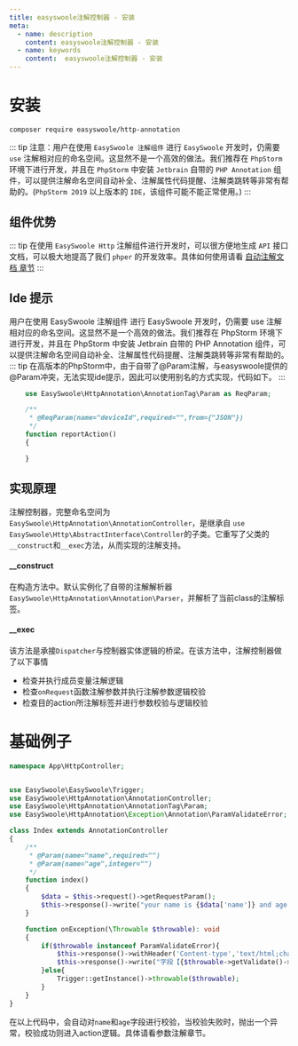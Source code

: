 ```yaml
---
title: easyswoole注解控制器 - 安装
meta:
  - name: description
    content: easyswoole注解控制器 - 安装
  - name: keywords
    content:  easyswoole注解控制器 - 安装
---
```

# 安装
```
composer require easyswoole/http-annotation
```

::: tip
  注意：用户在使用 `EasySwoole 注解组件` 进行 `EasySwoole` 开发时，仍需要 `use` 注解相对应的命名空间。这显然不是一个高效的做法。我们推荐在 `PhpStorm` 环境下进行开发，并且在 `PhpStorm` 中安装 `Jetbrain` 自带的 `PHP Annotation` 组件，可以提供注解命名空间自动补全、注解属性代码提醒、注解类跳转等非常有帮助的。(`PhpStorm 2019` 以上版本的 `IDE`，该组件可能不能正常使用。)
:::

## 组件优势

::: tip
  在使用 `EasySwoole Http` 注解组件进行开发时，可以很方便地生成 `API` 接口文档，可以极大地提高了我们 `phper` 的开发效率。具体如何使用请看 [自动注解文档 章节](/HttpServer/Annotation/doc.md)
:::

## Ide 提示
用户在使用 EasySwoole 注解组件 进行 EasySwoole 开发时，仍需要 use 注解相对应的命名空间。这显然不是一个高效的做法。我们推荐在 PhpStorm 环境下进行开发，并且在 PhpStorm 中安装 Jetbrain 自带的 PHP Annotation 组件，可以提供注解命名空间自动补全、注解属性代码提醒、注解类跳转等非常有帮助的。
::: tip
在高版本的PhpStorm中，由于自带了@Param注解，与easyswoole提供的@Param冲突，无法实现ide提示，因此可以使用别名的方式实现，代码如下。
:::

```php
    use EasySwoole\HttpAnnotation\AnnotationTag\Param as ReqParam;

    /**
     * @ReqParam(name="deviceId",required="",from={"JSON"})
     */
    function reportAction()
    {

    }

```

## 实现原理
注解控制器，完整命名空间为```EasySwoole\HttpAnnotation\AnnotationController```，是继承自
```use EasySwoole\Http\AbstractInterface\Controller```的子类。它重写了父类的```__construct```和```__exec```方法，从而实现的注解支持。
#### __construct
在构造方法中。默认实例化了自带的注解解析器```EasySwoole\HttpAnnotation\Annotation\Parser```，并解析了当前class的注解标签。

#### __exec
该方法是承接```Dispatcher```与控制器实体逻辑的桥梁。在该方法中，注解控制器做了以下事情
- 检查并执行成员变量注解逻辑
- 检查```onRequest```函数注解参数并执行注解参数逻辑校验
- 检查目的action所注解标签并进行参数校验与逻辑校验

# 基础例子
```php
namespace App\HttpController;


use EasySwoole\EasySwoole\Trigger;
use EasySwoole\HttpAnnotation\AnnotationController;
use EasySwoole\HttpAnnotation\AnnotationTag\Param;
use EasySwoole\HttpAnnotation\Exception\Annotation\ParamValidateError;

class Index extends AnnotationController
{
    /**
     * @Param(name="name",required="")
     * @Param(name="age",integer="")
     */
    function index()
    {
        $data = $this->request()->getRequestParam();
        $this->response()->write("your name is {$data['name']} and age {$data['age']}");
    }

    function onException(\Throwable $throwable): void
    {
        if($throwable instanceof ParamValidateError){
            $this->response()->withHeader('Content-type','text/html;charset=utf-8');
            $this->response()->write("字段【{$throwable->getValidate()->getError()->getField()}】校验错误");
        }else{
            Trigger::getInstance()->throwable($throwable);
        }
    }
}
```

在以上代码中，会自动对```name```和```age```字段进行校验，当校验失败时，抛出一个异常，校验成功则进入action逻辑。具体请看参数注解章节。